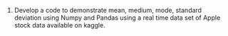 1. Develop a code to demonstrate mean, medium, mode, standard deviation using Numpy and Pandas using a real time data set of Apple stock data available on kaggle.
